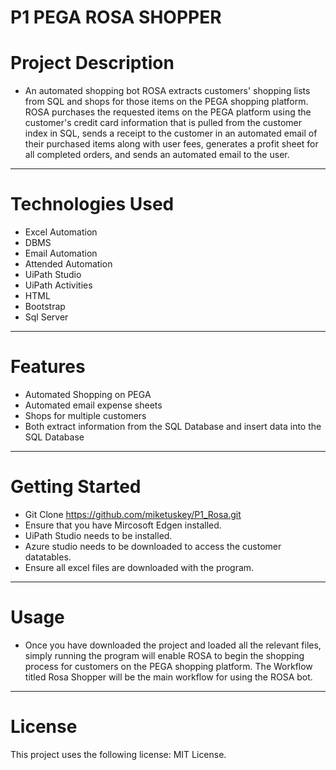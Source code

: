 # P1 PEGA ROSA SHOPPER

# Project Description 
- An automated shopping bot ROSA extracts customers' shopping lists from SQL and shops for those items on the PEGA shopping platform. ROSA purchases the requested items on the PEGA platform using the customer's credit card information that is pulled from the customer index in SQL, sends a receipt to the customer in an automated email of their purchased items along with user fees, generates a profit sheet for all completed orders, and sends an automated email to the user. 

---

# Technologies Used
- Excel Automation 
- DBMS
- Email Automation 
- Attended Automation 
- UiPath Studio 
- UiPath Activities 
- HTML 
- Bootstrap
- Sql Server
---

# Features 
- Automated Shopping on PEGA
- Automated email expense sheets 
- Shops for multiple customers 
- Both extract information from the SQL Database and insert data into the SQL Database 
---

# Getting Started 
- Git Clone https://github.com/miketuskey/P1_Rosa.git
- Ensure that you have Mircosoft Edgen installed.
- UiPath Studio needs to be installed.
- Azure studio needs to be downloaded to access the customer datatables.
- Ensure all excel files are downloaded with the program. 
---

# Usage 
 - Once you have downloaded the project and loaded all the relevant files, simply running the program will enable ROSA to begin the shopping process for customers on the PEGA shopping platform. The Workflow titled Rosa Shopper will be the main workflow for using the ROSA bot. 
---

# License 
This project uses the following license: MIT License.